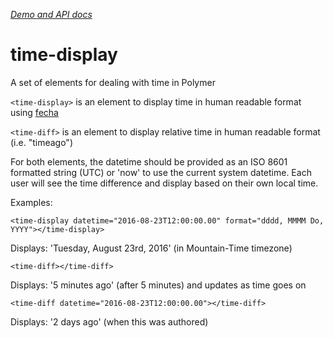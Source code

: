 _[Demo and API docs](http://captaincodeman.github.io/time-display/)_

# time-display

A set of elements for dealing with time in Polymer

`<time-display>` is an element to display time in human readable format using [fecha](https://github.com/taylorhakes/fecha)

`<time-diff>` is an element to display relative time in human readable format (i.e. "timeago")

For both elements, the datetime should be provided as an ISO 8601 formatted string (UTC) or
'now' to use the current system datetime. Each user will see the time difference and display
based on their own local time.

Examples:

```
<time-display datetime="2016-08-23T12:00:00.00" format="dddd, MMMM Do, YYYY"></time-display>
```
Displays: 'Tuesday, August 23rd, 2016' (in Mountain-Time timezone)

```
<time-diff></time-diff>
```

Displays: '5 minutes ago' (after 5 minutes) and updates as time goes on

```
<time-diff datetime="2016-08-23T12:00:00.00"></time-diff>
```

Displays: '2 days ago' (when this was authored)
